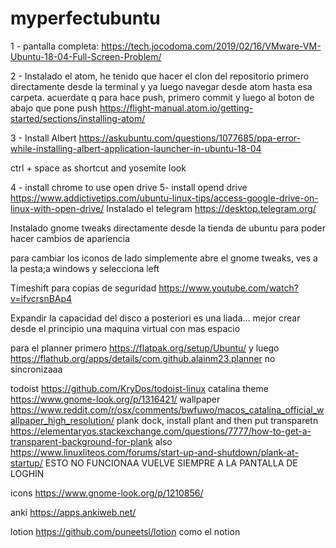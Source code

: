 # myperfectubuntu


1 - pantalla completa: https://tech.jocodoma.com/2019/02/16/VMware-VM-Ubuntu-18-04-Full-Screen-Problem/ 

2 - Instalado el atom, he tenido que hacer el clon del repositorio primero directamente desde la terminal y ya luego navegar desde atom hasta esa carpeta. acuerdate q para hace push, primero commit y luego al boton de abajo que pone push
https://flight-manual.atom.io/getting-started/sections/installing-atom/

3 - Install Albert https://askubuntu.com/questions/1077685/ppa-error-while-installing-albert-application-launcher-in-ubuntu-18-04

ctrl + space as shortcut and yosemite look

4 - install chrome to use open drive
5- install opend drive https://www.addictivetips.com/ubuntu-linux-tips/access-google-drive-on-linux-with-open-drive/
Instalado el telegram https://desktop.telegram.org/

Instalado gnome tweaks directamente desde la tienda de ubuntu para poder hacer cambios de apariencia




para cambiar los iconos de lado simplemente abre el gnome tweaks, ves a la pesta;a windows y selecciona left

Timeshift para copias de seguridad https://www.youtube.com/watch?v=ifvcrsnBAp4

Expandir la capacidad del disco a posteriori es una liada... mejor crear desde el principio una maquina virtual con mas espacio

para el planner primero https://flatpak.org/setup/Ubuntu/
y luego https://flathub.org/apps/details/com.github.alainm23.planner no sincronizaaa

todoist https://github.com/KryDos/todoist-linux
catalina theme https://www.gnome-look.org/p/1316421/
wallpaper https://www.reddit.com/r/osx/comments/bwfuwo/macos_catalina_official_wallpaper_high_resolution/
plank dock, install plant and then put transparetn https://elementaryos.stackexchange.com/questions/7777/how-to-get-a-transparent-background-for-plank
also https://www.linuxliteos.com/forums/start-up-and-shutdown/plank-at-startup/ ESTO NO FUNCIONAA VUELVE SIEMPRE A LA PANTALLA DE LOGHIN

icons https://www.gnome-look.org/p/1210856/

anki https://apps.ankiweb.net/

lotion https://github.com/puneetsl/lotion como el notion
